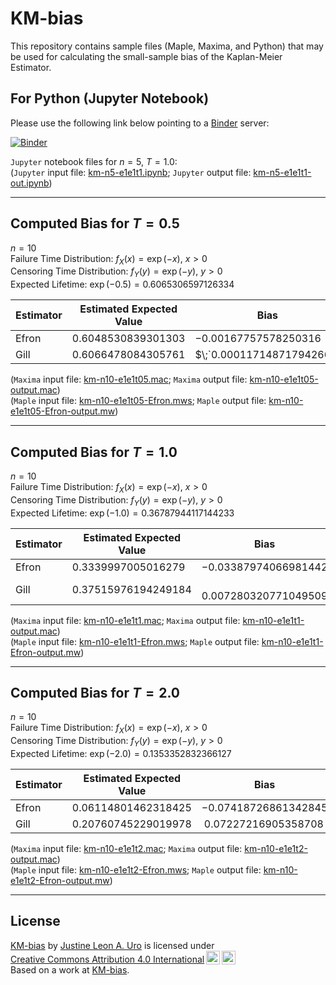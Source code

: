 # KM-bias

This repository contains sample files (Maple, Maxima, and Python) that may be used for calculating the small-sample bias of the Kaplan-Meier Estimator. 

## For Python (Jupyter Notebook)
Please use the following link below pointing to a [Binder](https://mybinder.org) server:  

[![Binder](https://mybinder.org/badge_logo.svg)](https://mybinder.org/v2/gh/justineuro/KM-bias/9e36a2b2b553672faabffa341ff810520907672d?urlpath=lab%2Ftree%2Fkm-n5-e1e1t1.ipynb)
  
`Jupyter` notebook files for $`n=5,\ T=1.0`$:  
(`Jupyter` input file: [km-n5-e1e1t1.ipynb](./km-n5-e1e1t1.ipynb); `Jupyter` output file:  [km-n5-e1e1t1-out.ipynb](./km-n5-e1e1t1-out.ipynb))  

---

## Computed Bias for $`T = 0.5`$
$`n = 10`$  
Failure Time Distribution: $`f_X(x) = \exp(-x),\ x>0`$  
Censoring Time Distribution: $`f_Y(y) = \exp(-y),\ y>0`$  
Expected Lifetime: $`\exp(-0.5) = 0.6065306597126334 `$ 

Estimator | Estimated Expected Value | Bias
---|---|---
Efron | $` 0.6048530839301303`$ | $`-0.00167757578250316`$
Gill | $`0.6066478084305761`$ | $\;`0.00011714871794266`$

(`Maxima` input file: [km-n10-e1e1t05.mac](./km-n10-e1e1t05.mac); `Maxima` output file:  [km-n10-e1e1t05-output.mac](./km-n10-e1e1t05-output.mac))  
(`Maple` input file: [km-n10-e1e1t05-Efron.mws](./km-n10-e1e1t05-Efron.mws); `Maple` output file:  [km-n10-e1e1t05-Efron-output.mw](./km-n10-e1e1t05-Efron-out.mw))  

---

## Computed Bias for $`T = 1.0`$
$`n = 10`$  
Failure Time Distribution: $`f_X(x) = \exp(-x),\ x>0`$  
Censoring Time Distribution: $`f_Y(y) = \exp(-y),\ y>0`$  
Expected Lifetime: $`\exp(-1.0) = 0.36787944117144233 `$ 

Estimator | Estimated Expected Value | Bias
---|---|---
Efron | $` 0.3339997005016279`$ | $`-0.03387974066981442`$
Gill | $`0.37515976194249184`$ | $`\;0.007280320771049509`$
  
(`Maxima` input file: [km-n10-e1e1t1.mac](./km-n10-e1e1t1.mac); `Maxima` output file:  [km-n10-e1e1t1-output.mac](./km-n10-e1e1t1-output.mac))  
(`Maple` input file: [km-n10-e1e1t1-Efron.mws](./km-n10-e1e1t1-Efron.mws); `Maple` output file:  [km-n10-e1e1t1-Efron-output.mw](./km-n10-e1e1t1-Efron-out.mw))  

---

## Computed Bias for $`T = 2.0`$
$`n = 10`$  
Failure Time Distribution: $`f_X(x) = \exp(-x),\ x>0`$  
Censoring Time Distribution: $`f_Y(y) = \exp(-y),\ y>0`$  
Expected Lifetime: $`\exp(-2.0) = 0.1353352832366127 `$ 

Estimator | Estimated Expected Value | Bias
---|---|---
Efron | $` 0.06114801462318425`$ | $`-0.07418726861342845`$
Gill | $`0.20760745229019978`$ | $`\;0.07227216905358708`$
  
(`Maxima` input file: [km-n10-e1e1t2.mac](./km-n10-e1e1t2.mac); `Maxima` output file:  [km-n10-e1e1t2-output.mac](./km-n10-e1e1t2-output.mac))  
(`Maple` input file: [km-n10-e1e1t2-Efron.mws](./km-n10-e1e1t2-Efron.mws); `Maple` output file:  [km-n10-e1e1t2-Efron-output.mw](./km-n10-e1e1t2-Efron-out.mw))  

---

## License
<p xmlns:cc="http://creativecommons.org/ns#" xmlns:dct="http://purl.org/dc/terms/">
<a property="dct:title" rel="cc:attributionURL" href="https://github.com/justineuro/KM-bias">KM-bias</a> by <a rel="cc:attributionURL dct:creator" property="cc:attributionName" href="https://justineuro.github.io/">Justine Leon A. Uro</a> is licensed under <a href="https://creativecommons.org/licenses/by/4.0/?ref=chooser-v1" target="_blank" rel="license noopener noreferrer" style="display:inline-block;">Creative Commons Attribution 4.0 International<img src="https://mirrors.creativecommons.org/presskit/icons/cc.svg?ref=chooser-v1" style="height:22px!important;margin-left:3px;vertical-align:text-bottom;"/><img src="https://mirrors.creativecommons.org/presskit/icons/by.svg?ref=chooser-v1" style="height:22px!important;margin-left:3px;vertical-align:text-bottom;"/></a><br/>Based on a work at <a xmlns:dct="http://purl.org/dc/terms/" href="https://github.com/justineuro/KM-bias" rel="dct:source">KM-bias</a>.
</p>